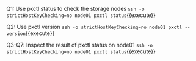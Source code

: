Q1: Use pxctl status to check the storage nodes
`ssh -o strictHostKeyChecking=no node01 pxctl status`{{execute}}

Q2: Use pxctl version
`ssh -o strictHostKeyChecking=no node01 pxctl --version`{{execute}}

Q3-Q7: Inspect the result of pxctl status on node01
`ssh -o strictHostKeyChecking=no node01 pxctl status`{{execute}}
